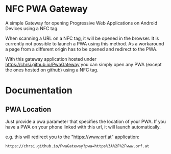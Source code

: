 # NFC PWA Gateway
A simple Gateway for opening Progressive Web Applications on Android Devices using a NFC tag.

When scanning a URL on a NFC tag, it will be opened in the browser. It is currently not possible to launch a PWA using this method. As a workaround a page from a different origin has to be opened and redirect to the PWA.

With this gateway application hosted under https://chrsi.github.io/PwaGateway you can simply open any PWA (except the ones hosted on github) using a NFC tag.

# Documentation
## PWA Location
Just provide a pwa parameter that specifies the location of your PWA. If you have a PWA on your phone linked with this url, it will launch automatically.

e.g. this will redirect you to the "https://www.orf.at" application:

`https://chrsi.github.io/PwaGateway?pwa=https%3A%2F%2Fwww.orf.at`
